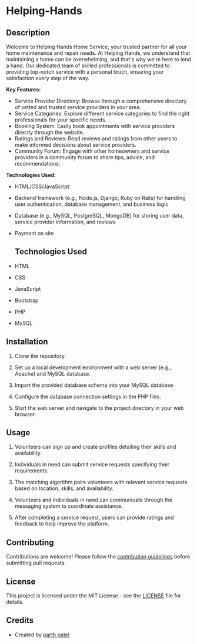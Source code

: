 ﻿# Helping-Hands
 
 ## Description
 
Welcome to Helping Hands Home Service, your trusted partner for all your home maintenance and repair needs. At Helping Hands, we understand that maintaining a home can be overwhelming, and that's why we're here to lend a hand. Our dedicated team of skilled professionals is committed to providing top-notch service with a personal touch, ensuring your satisfaction every step of the way.



**Key Features:**
- Service Provider Directory: Browse through a comprehensive directory of vetted and trusted service providers in your area.
- Service Categories: Explore different service categories to find the right professionals for your specific needs.
- Booking System: Easily book appointments with service providers directly through the website.
- Ratings and Reviews: Read reviews and ratings from other users to make informed decisions about service providers.
- Community Forum: Engage with other homeowners and service providers in a community forum to share tips, advice, and recommendations.

**Technologies Used:**
- HTML/CSS/JavaScript
- Backend framework (e.g., Node.js, Django, Ruby on Rails) for handling user authentication, database management, and business logic
- Database (e.g., MySQL, PostgreSQL, MongoDB) for storing user data, service provider information, and reviews
- Payment on site
  
  ## Technologies Used

- HTML
- CSS
- JavaScript
- Bootstrap
- PHP
- MySQL

## Installation

1. Clone the repository:
 
2. Set up a local development environment with a web server (e.g., Apache) and MySQL database.

3. Import the provided database schema into your MySQL database.

4. Configure the database connection settings in the PHP files.

5. Start the web server and navigate to the project directory in your web browser.

## Usage

1. Volunteers can sign up and create profiles detailing their skills and availability.

2. Individuals in need can submit service requests specifying their requirements.

3. The matching algorithm pairs volunteers with relevant service requests based on location, skills, and availability.

4. Volunteers and individuals in need can communicate through the messaging system to coordinate assistance.

5. After completing a service request, users can provide ratings and feedback to help improve the platform.

## Contributing

Contributions are welcome! Please follow the [contribution guidelines](CONTRIBUTING.md) before submitting pull requests.

## License

This project is licensed under the MIT License - see the [LICENSE](LICENSE) file for details.

## Credits

- Created by [parth patel](https://github.com/parthpatel-in)

